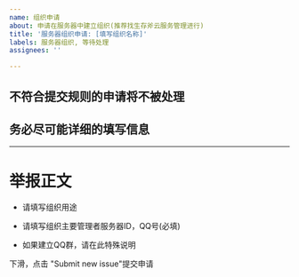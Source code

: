 ```yaml
---
name: 组织申请
about: 申请在服务器中建立组织(推荐找生存斧云服务管理进行)
title: '服务器组织申请: [填写组织名称]'
labels: 服务器组织, 等待处理
assignees: ''

---
```


## 不符合提交规则的申请将不被处理
## 务必尽可能详细的填写信息

-----

# 举报正文
- 请填写组织用途


- 请填写组织主要管理者服务器ID，QQ号(必填)


- 如果建立QQ群，请在此特殊说明


下滑，点击 "Submit new issue"提交申请
